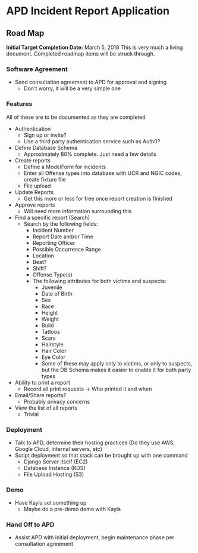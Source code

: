 # APD Incident Report Application

## Road Map
**Initial Target Completion Date:** March 5, 2018
This is very much a living document. Completed roadmap items will be ~~struck through~~.

### Software Agreement
* Send consultation agreement to APD for approval and signing
    * Don't worry, it will be a very simple one

### Features
All of these are to be documented as they are completed

* Authentication
    * Sign up or invite?
    * Use a third party authentication service such as Auth0?
* Define Database Schema
    * Approximately 80% complete. Just need a few details
* Create reports
    * Define a ModelForm for incidents
    * Enter all Offense types into database with UCR and NGIC codes, create fixture file
    * File upload
* Update Reports
    * Get this more or less for free once report creation is finished
* Approve reports
    * Will need more information surrounding this
* Find a specific report (Search)
    * Search by the following fields:
        * Incident Number
        * Report Date and/or Time
        * Reporting Officer
        * Possible Occurrence Range
        * Location
        * Beat?
        * Shift?
        * Offense Type(s)
        * The following attributes for both victims and suspects:
            * Juvenile
            * Date of Birth
            * Sex
            * Race
            * Height
            * Weight
            * Build
            * Tattoos
            * Scars
            * Hairstyle
            * Hair Color
            * Eye Color
            * Some of these may apply only to victims, or only to suspects, but the DB Schema makes
              it easier to enable it for both party types
* Ability to print a report
    * Record all print requests -> Who printed it and when
* Email/Share reports?
    * Probably privacy concerns
* View the list of all reports
    * Trivial

### Deployment
* Talk to APD, determine their hosting practices (Do they use AWS, 
Google Cloud, internal servers, etc)
* Script deployment so that stack can be brought up with one command
    * Django Server itself (EC2)
    * Database Instance (RDS)
    * File Upload Hosting (S3)
### Demo
* Have Kayla set something up
    * Maybe do a pre-demo demo with Kayla

### Hand Off to APD
* Assist APD with initial deployment, begin maintenance phase per consultation agreement
